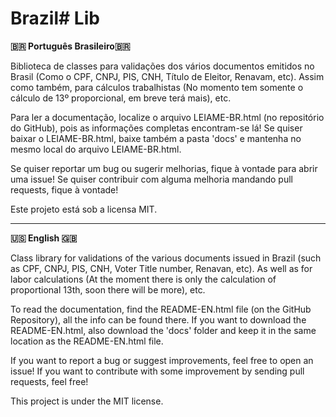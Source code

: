 # Brazil# Lib

**🇧🇷️ Português Brasileiro🇧🇷️**

Biblioteca de classes para validações dos vários documentos emitidos no Brasil (Como o CPF, CNPJ, PIS, CNH, Título de Eleitor, Renavam, etc).
 Assim como também, para cálculos trabalhistas (No momento tem somente o cálculo de 13º proporcional, em breve terá mais), etc.

Para ler a documentação, localize o arquivo LEIAME-BR.html (no repositório do GitHub), pois as informações completas encontram-se lá!
 Se quiser baixar o LEIAME-BR.html, baixe também a pasta 'docs' e mantenha no mesmo local do arquivo LEIAME-BR.html.
 		
Se quiser reportar um bug ou sugerir melhorias, fique à vontade para abrir uma issue!
 Se quiser contribuir com alguma melhoria mandando pull requests, fique à vontade!

Este projeto está sob a licensa MIT.
		
---

**🇺🇸️ English 🇬🇧**

Class library for validations of the various documents issued in Brazil (such as CPF, CNPJ, PIS, CNH, Voter Title number, Renavan, etc).
 As well as for labor calculations (At the moment there is only the calculation of proportional 13th, soon there will be more), etc.

To read the documentation, find the README-EN.html file (on the GitHub Repository), all the info can be found there.
 If you want to download the README-EN.html, also download the 'docs' folder and keep it in the same location as the README-EN.html file.

 If you want to report a bug or suggest improvements, feel free to open an issue!
 If you want to contribute with some improvement by sending pull requests, feel free!

This project is under the MIT license.

